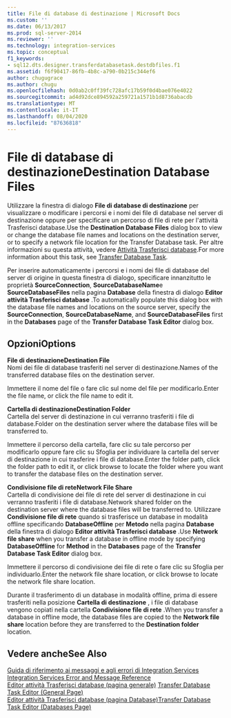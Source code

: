 ```yaml
---
title: File di database di destinazione | Microsoft Docs
ms.custom: ''
ms.date: 06/13/2017
ms.prod: sql-server-2014
ms.reviewer: ''
ms.technology: integration-services
ms.topic: conceptual
f1_keywords:
- sql12.dts.designer.transferdatabasetask.destdbfiles.f1
ms.assetid: f6f90417-86fb-4b8c-a790-0b215c344ef6
author: chugugrace
ms.author: chugu
ms.openlocfilehash: 0d0ab2c0ff39fc728afc17b59f0d4bae076e4022
ms.sourcegitcommit: ad4d92dce894592a259721a1571b1d8736abacdb
ms.translationtype: MT
ms.contentlocale: it-IT
ms.lasthandoff: 08/04/2020
ms.locfileid: "87636818"
---
```

# <a name="destination-database-files"></a><span data-ttu-id="620bf-102">File di database di destinazione</span><span class="sxs-lookup"><span data-stu-id="620bf-102">Destination Database Files</span></span>
  <span data-ttu-id="620bf-103">Utilizzare la finestra di dialogo **File di database di destinazione** per visualizzare o modificare i percorsi e i nomi dei file di database nel server di destinazione oppure per specificare un percorso di file di rete per l'attività Trasferisci database.</span><span class="sxs-lookup"><span data-stu-id="620bf-103">Use the **Destination Database Files** dialog box to view or change the database file names and locations on the destination server, or to specify a network file location for the Transfer Database task.</span></span> <span data-ttu-id="620bf-104">Per altre informazioni su questa attività, vedere [Attività Trasferisci database](control-flow/transfer-database-task.md).</span><span class="sxs-lookup"><span data-stu-id="620bf-104">For more information about this task, see [Transfer Database Task](control-flow/transfer-database-task.md).</span></span>  
  
 <span data-ttu-id="620bf-105">Per inserire automaticamente i percorsi e i nomi dei file di database del server di origine in questa finestra di dialogo, specificare innanzitutto le proprietà **SourceConnection**, **SourceDatabaseName**e **SourceDatabaseFiles** nella pagina **Database** della finestra di dialogo **Editor attività Trasferisci database** .</span><span class="sxs-lookup"><span data-stu-id="620bf-105">To automatically populate this dialog box with the database file names and locations on the source server, specify the **SourceConnection**, **SourceDatabaseName**, and **SourceDatabaseFiles** first in the **Databases** page of the **Transfer Database Task Editor** dialog box.</span></span>  
  
## <a name="options"></a><span data-ttu-id="620bf-106">Opzioni</span><span class="sxs-lookup"><span data-stu-id="620bf-106">Options</span></span>  
 <span data-ttu-id="620bf-107">**File di destinazione**</span><span class="sxs-lookup"><span data-stu-id="620bf-107">**Destination File**</span></span>  
 <span data-ttu-id="620bf-108">Nomi dei file di database trasferiti nel server di destinazione.</span><span class="sxs-lookup"><span data-stu-id="620bf-108">Names of the transferred database files on the destination server.</span></span>  
  
 <span data-ttu-id="620bf-109">Immettere il nome del file o fare clic sul nome del file per modificarlo.</span><span class="sxs-lookup"><span data-stu-id="620bf-109">Enter the file name, or click the file name to edit it.</span></span>  
  
 <span data-ttu-id="620bf-110">**Cartella di destinazione**</span><span class="sxs-lookup"><span data-stu-id="620bf-110">**Destination Folder**</span></span>  
 <span data-ttu-id="620bf-111">Cartella del server di destinazione in cui verranno trasferiti i file di database.</span><span class="sxs-lookup"><span data-stu-id="620bf-111">Folder on the destination server where the database files will be transferred to.</span></span>  
  
 <span data-ttu-id="620bf-112">Immettere il percorso della cartella, fare clic su tale percorso per modificarlo oppure fare clic su Sfoglia per individuare la cartella del server di destinazione in cui trasferire i file di database.</span><span class="sxs-lookup"><span data-stu-id="620bf-112">Enter the folder path, click the folder path to edit it, or click browse to locate the folder where you want to transfer the database files on the destination server.</span></span>  
  
 <span data-ttu-id="620bf-113">**Condivisione file di rete**</span><span class="sxs-lookup"><span data-stu-id="620bf-113">**Network File Share**</span></span>  
 <span data-ttu-id="620bf-114">Cartella di condivisione dei file di rete del server di destinazione in cui verranno trasferiti i file di database.</span><span class="sxs-lookup"><span data-stu-id="620bf-114">Network shared folder on the destination server where the database files will be transferred to.</span></span> <span data-ttu-id="620bf-115">Utilizzare **Condivisione file di rete** quando si trasferisce un database in modalità offline specificando **DatabaseOffline** per **Metodo** nella pagina **Database** della finestra di dialogo **Editor attività Trasferisci database** .</span><span class="sxs-lookup"><span data-stu-id="620bf-115">Use **Network file share** when you transfer a database in offline mode by specifying **DatabaseOffline** for **Method** in the **Databases** page of the **Transfer Database Task Editor** dialog box.</span></span>  
  
 <span data-ttu-id="620bf-116">Immettere il percorso di condivisione dei file di rete o fare clic su Sfoglia per individuarlo.</span><span class="sxs-lookup"><span data-stu-id="620bf-116">Enter the network file share location, or click browse to locate the network file share location.</span></span>  
  
 <span data-ttu-id="620bf-117">Durante il trasferimento di un database in modalità offline, prima di essere trasferiti nella posizione **Cartella di destinazione** , i file di database vengono copiati nella cartella **Condivisione file di rete** .</span><span class="sxs-lookup"><span data-stu-id="620bf-117">When you transfer a database in offline mode, the database files are copied to the **Network file share** location before they are transferred to the **Destination folder** location.</span></span>  
  
## <a name="see-also"></a><span data-ttu-id="620bf-118">Vedere anche</span><span class="sxs-lookup"><span data-stu-id="620bf-118">See Also</span></span>  
 <span data-ttu-id="620bf-119">[Guida di riferimento ai messaggi e agli errori di Integration Services](../../2014/integration-services/integration-services-error-and-message-reference.md) </span><span class="sxs-lookup"><span data-stu-id="620bf-119">[Integration Services Error and Message Reference](../../2014/integration-services/integration-services-error-and-message-reference.md) </span></span>  
 <span data-ttu-id="620bf-120">[Editor attività Trasferisci database &#40;pagina generale&#41;](general-page-of-integration-services-designers-options.md) </span><span class="sxs-lookup"><span data-stu-id="620bf-120">[Transfer Database Task Editor &#40;General Page&#41;](general-page-of-integration-services-designers-options.md) </span></span>  
 [<span data-ttu-id="620bf-121">Editor attività Trasferisci database &#40;pagina Database&#41;</span><span class="sxs-lookup"><span data-stu-id="620bf-121">Transfer Database Task Editor &#40;Databases Page&#41;</span></span>](../../2014/integration-services/transfer-database-task-editor-databases-page.md)  
  
  
